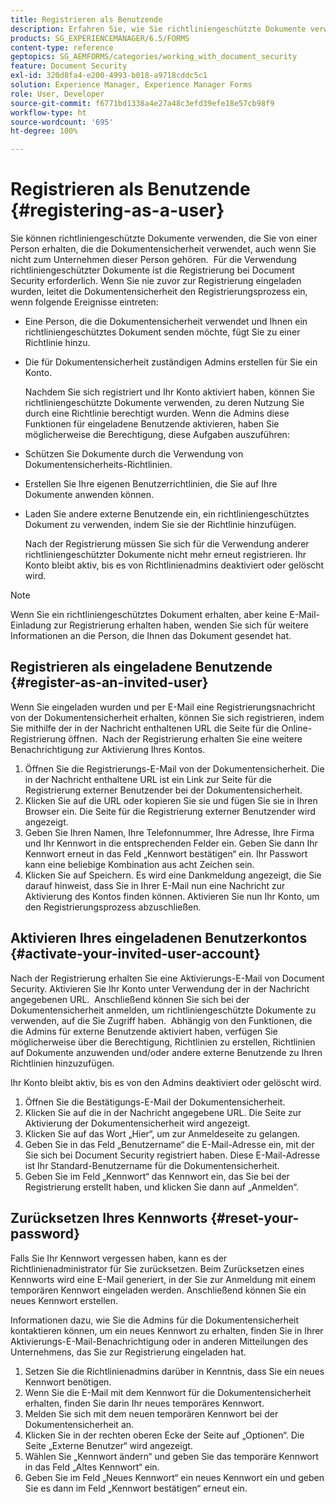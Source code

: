 ```yaml
---
title: Registrieren als Benutzende
description: Erfahren Sie, wie Sie richtliniengeschützte Dokumente verwenden können, die Sie von einer Person erhalten, die die Dokumentensicherheit verwendet, auch wenn Sie nicht zum Unternehmen dieser Person gehören.
products: SG_EXPERIENCEMANAGER/6.5/FORMS
content-type: reference
geptopics: SG_AEMFORMS/categories/working_with_document_security
feature: Document Security
exl-id: 320d8fa4-e200-4993-b018-a9718cddc5c1
solution: Experience Manager, Experience Manager Forms
role: User, Developer
source-git-commit: f6771bd1338a4e27a48c3efd39efe18e57cb98f9
workflow-type: ht
source-wordcount: '695'
ht-degree: 100%

---
```


# Registrieren als Benutzende {#registering-as-a-user}

Sie können richtliniengeschützte Dokumente verwenden, die Sie von einer Person erhalten, die die Dokumentensicherheit verwendet, auch wenn Sie nicht zum Unternehmen dieser Person gehören.  Für die Verwendung richtliniengeschützter Dokumente ist die Registrierung bei Document Security erforderlich. Wenn Sie nie zuvor zur Registrierung eingeladen wurden, leitet die Dokumentensicherheit den Registrierungsprozess ein, wenn folgende Ereignisse eintreten:

* Eine Person, die die Dokumentensicherheit verwendet und Ihnen ein richtliniengeschütztes Dokument senden möchte, fügt Sie zu einer Richtlinie hinzu.
* Die für Dokumentensicherheit zuständigen Admins erstellen für Sie ein Konto.

  Nachdem Sie sich registriert und Ihr Konto aktiviert haben, können Sie richtliniengeschützte Dokumente verwenden, zu deren Nutzung Sie durch eine Richtlinie berechtigt wurden. Wenn die Admins diese Funktionen für eingeladene Benutzende aktivieren, haben Sie möglicherweise die Berechtigung, diese Aufgaben auszuführen:

* Schützen Sie Dokumente durch die Verwendung von Dokumentensicherheits-Richtlinien.
* Erstellen Sie Ihre eigenen Benutzerrichtlinien, die Sie auf Ihre Dokumente anwenden können.
* Laden Sie andere externe Benutzende ein, ein richtliniengeschütztes Dokument zu verwenden, indem Sie sie der Richtlinie hinzufügen.

  Nach der Registrierung müssen Sie sich für die Verwendung anderer richtliniengeschützter Dokumente nicht mehr erneut registrieren. Ihr Konto bleibt aktiv, bis es von Richtlinienadmins deaktiviert oder gelöscht wird.

>[!NOTE]
>
>Wenn Sie ein richtliniengeschütztes Dokument erhalten, aber keine E-Mail-Einladung zur Registrierung erhalten haben, wenden Sie sich für weitere Informationen an die Person, die Ihnen das Dokument gesendet hat.

## Registrieren als eingeladene Benutzende {#register-as-an-invited-user}

Wenn Sie eingeladen wurden und per E-Mail eine Registrierungsnachricht von der Dokumentensicherheit erhalten, können Sie sich registrieren, indem Sie mithilfe der in der Nachricht enthaltenen URL die Seite für die Online-Registrierung öffnen.  Nach der Registrierung erhalten Sie eine weitere Benachrichtigung zur Aktivierung Ihres Kontos.

1. Öffnen Sie die Registrierungs-E-Mail von der Dokumentensicherheit. Die in der Nachricht enthaltene URL ist ein Link zur Seite für die Registrierung externer Benutzender bei der Dokumentensicherheit.
1. Klicken Sie auf die URL oder kopieren Sie sie und fügen Sie sie in Ihren Browser ein. Die Seite für die Registrierung externer Benutzender wird angezeigt.
1. Geben Sie Ihren Namen, Ihre Telefonnummer, Ihre Adresse, Ihre Firma und Ihr Kennwort in die entsprechenden Felder ein. Geben Sie dann Ihr Kennwort erneut in das Feld „Kennwort bestätigen“ ein. Ihr Passwort kann eine beliebige Kombination aus acht Zeichen sein.
1. Klicken Sie auf Speichern. Es wird eine Dankmeldung angezeigt, die Sie darauf hinweist, dass Sie in Ihrer E-Mail nun eine Nachricht zur Aktivierung des Kontos finden können. Aktivieren Sie nun Ihr Konto, um den Registrierungsprozess abzuschließen.

## Aktivieren Ihres eingeladenen Benutzerkontos {#activate-your-invited-user-account}

Nach der Registrierung erhalten Sie eine Aktivierungs-E-Mail von Document Security. Aktivieren Sie Ihr Konto unter Verwendung der in der Nachricht angegebenen URL.  Anschließend können Sie sich bei der Dokumentensicherheit anmelden, um richtliniengeschützte Dokumente zu verwenden, auf die Sie Zugriff haben.  Abhängig von den Funktionen, die die Admins für externe Benutzende aktiviert haben, verfügen Sie möglicherweise über die Berechtigung, Richtlinien zu erstellen, Richtlinien auf Dokumente anzuwenden und/oder andere externe Benutzende zu Ihren Richtlinien hinzuzufügen.

Ihr Konto bleibt aktiv, bis es von den Admins deaktiviert oder gelöscht wird.

1. Öffnen Sie die Bestätigungs-E-Mail der Dokumentensicherheit.
1. Klicken Sie auf die in der Nachricht angegebene URL. Die Seite zur Aktivierung der Dokumentensicherheit wird angezeigt.
1. Klicken Sie auf das Wort „Hier“, um zur Anmeldeseite zu gelangen.
1. Geben Sie in das Feld „Benutzername“ die E-Mail-Adresse ein, mit der Sie sich bei Document Security registriert haben. Diese E-Mail-Adresse ist Ihr Standard-Benutzername für die Dokumentensicherheit.
1. Geben Sie im Feld „Kennwort“ das Kennwort ein, das Sie bei der Registrierung erstellt haben, und klicken Sie dann auf „Anmelden“.

## Zurücksetzen Ihres Kennworts {#reset-your-password}

Falls Sie Ihr Kennwort vergessen haben, kann es der Richtlinienadministrator für Sie zurücksetzen. Beim Zurücksetzen eines Kennworts wird eine E-Mail generiert, in der Sie zur Anmeldung mit einem temporären Kennwort eingeladen werden. Anschließend können Sie ein neues Kennwort erstellen.

Informationen dazu, wie Sie die Admins für die Dokumentensicherheit kontaktieren können, um ein neues Kennwort zu erhalten, finden Sie in Ihrer Aktivierungs-E-Mail-Benachrichtigung oder in anderen Mitteilungen des Unternehmens, das Sie zur Registrierung eingeladen hat.

1. Setzen Sie die Richtlinienadmins darüber in Kenntnis, dass Sie ein neues Kennwort benötigen.
1. Wenn Sie die E-Mail mit dem Kennwort für die Dokumentensicherheit erhalten, finden Sie darin Ihr neues temporäres Kennwort.
1. Melden Sie sich mit dem neuen temporären Kennwort bei der Dokumentensicherheit an.
1. Klicken Sie in der rechten oberen Ecke der Seite auf „Optionen“. Die Seite „Externe Benutzer“ wird angezeigt.
1. Wählen Sie „Kennwort ändern“ und geben Sie das temporäre Kennwort in das Feld „Altes Kennwort“ ein.
1. Geben Sie im Feld „Neues Kennwort“ ein neues Kennwort ein und geben Sie es dann im Feld „Kennwort bestätigen“ erneut ein.
